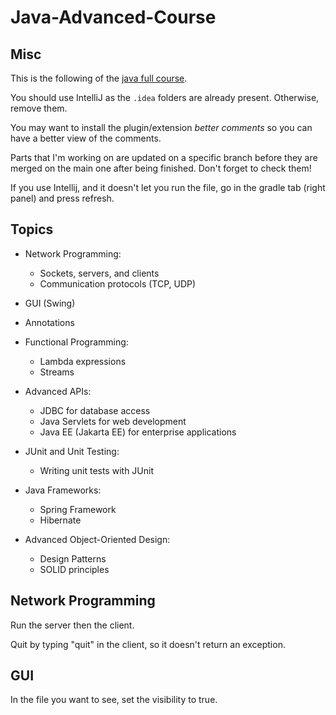 # Java-Advanced-Course

## Misc

This is the following of the [java full course](https://github.com/Anto-Napo/java-full-course "Java full course").

You should use IntelliJ as the `.idea` folders are already present. Otherwise, remove them.

You may want to install the plugin/extension *better comments* so you can have a better view of the comments.

Parts that I'm working on are updated on a specific branch before they are merged on the main one after being finished. Don't forget to check them!

If you use Intellij, and it doesn't let you run the file, go in the gradle tab (right panel) and press refresh.

## Topics

* Network Programming:
    * Sockets, servers, and clients
    * Communication protocols (TCP, UDP)

* GUI (Swing)

* Annotations

* Functional Programming:
    * Lambda expressions
    * Streams

* Advanced APIs:
    * JDBC for database access
    * Java Servlets for web development
    * Java EE (Jakarta EE) for enterprise applications

* JUnit and Unit Testing:
    * Writing unit tests with JUnit

* Java Frameworks:
    * Spring Framework
    * Hibernate

* Advanced Object-Oriented Design:
    * Design Patterns
    * SOLID principles

## Network Programming

Run the server then the client.

Quit by typing "quit" in the client, so it doesn't return an exception.

## GUI

In the file you want to see, set the visibility to true.
